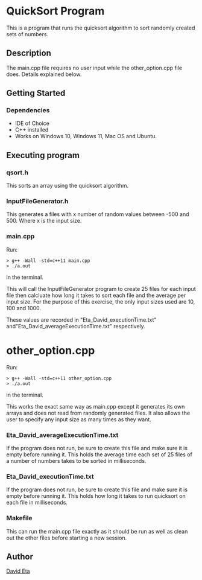 
# QuickSort Program

This is a program that runs the quicksort algorithm to sort randomly created sets of numbers.

## Description

The main.cpp file requires no user input while the other_option.cpp file does. Details explained below.


## Getting Started

### Dependencies

* IDE of Choice
* C++ installed
* Works on Windows 10, Windows 11, Mac OS and Ubuntu.


## Executing program

### qsort.h
This sorts an array using the quicksort algorithm.


### InputFileGenerator.h
This generates a files with x number of random values between -500 and 500. Where x is the input size.


### main.cpp
Run:
```
> g++ -Wall -std=c++11 main.cpp
> ./a.out
```
in the terminal.

This will call the InputFileGenerator program to create 25 files for each input file then
calcluate how long it takes to sort each file and the average per input size. For the purpose of this exercise, the only input sizes used are 10, 100 and 1000.

These values are recorded in "Eta_David_executionTime.txt" and"Eta_David_averageExecutionTime.txt" respectively.


# other_option.cpp
Run:
```
> g++ -Wall -std=c++11 other_option.cpp
> ./a.out
```
in the terminal.

This works the exact same way as main.cpp except it generates its own arrays and does not read from randomly generated files.
It also allows the user to specify any input size as many times as they want.


### Eta_David_averageExecutionTime.txt
If the program does not run, be sure to create this file and make sure it is empty before running it.
This holds the average time each set of 25 files of a number of numbers takes to be sorted in milliseconds.


### Eta_David_executionTime.txt
If the program does not run, be sure to create this file and make sure it is empty before running it.
This holds how long it takes to run quicksort on each file in milliseconds. 


### Makefile
This can run the main.cpp file exactly as it should be run as well as clean out the other files before starting a new session.

## Author

[David Eta](https://github.com/david-eta/)
